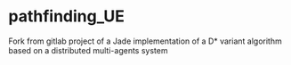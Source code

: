 # pathfinding_UE
Fork from gitlab project of a Jade implementation of a D* variant algorithm based on a distributed multi-agents system
